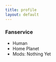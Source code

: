 ```yaml
---
title: profile
layout: default
---
```


### Fanservice

 * Human
 * Home Planet
 * Mods: Nothing Yet
